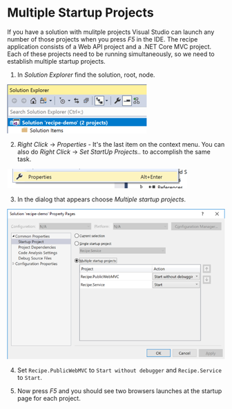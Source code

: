 # Multiple Startup Projects
If you have a solution with mulitple projects Visual Studio can launch any number of those projects when you press *F5* in the IDE.  The recipe application consists of a Web API project and a .NET Core MVC project. Each of these projects need to be running simultaneously, so we need to establish multiple startup projects.

1. In *Solution Explorer* find the solution, root, node.

![Solution Explorer with solution node selected](MultipleStartupProjects-SolutionNode.png)

2. *Right Click* -> *Properties* - It's the last item on the context menu. You can also do *Right Click* -> *Set StartUp Projects..* to accomplish the same task.

![Solution Explorer context menu with the properties item selected](MultipleStartupProjects-SolutionProperties.png)

3. In the dialog that appears choose *Multiple startup projects*.

![Solution properties dialog](MultipleStartupProjects-SolutionPropertiesDialog.png)

4. Set `Recipe.PublicWebMVC` to `Start without debugger` and `Recipe.Service` to `Start`.

5. Now press *F5* and you should see two browsers launches at the startup page for each project.